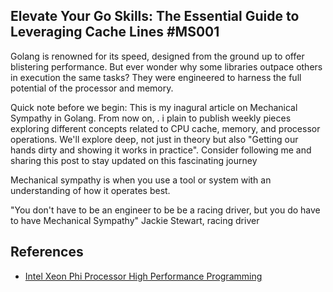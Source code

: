 ## Elevate Your Go Skills: The Essential Guide to Leveraging Cache Lines #MS001

Golang is renowned for its speed, designed from the ground up to offer blistering performance. But ever wonder why some libraries outpace others in execution the same tasks? They were engineered to harness the full potential of the processor and memory.

Quick note before we begin: This is my inagural article on Mechanical Sympathy in Golang. From now on, . i plain to publish weekly pieces exploring different concepts related to CPU cache, memory, and processor operations. We'll explore deep, not just in theory but also "Getting our hands dirty and showing it works in practice". Consider following me and sharing this post to stay updated on this fascinating journey


Mechanical sympathy is when you use a tool or system with an understanding of how it operates best.

"You don't have to be an engineer to be be a racing driver, but you do have to have Mechanical Sympathy" Jackie Stewart, racing driver



## References


- [Intel Xeon Phi Processor High Performance Programming](https://www.sciencedirect.com/book/9780128091944/intel-xeon-phi-processor-high-performance-programming)


